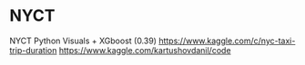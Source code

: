 # NYCT
NYCT Python Visuals + XGboost (0.39)
https://www.kaggle.com/c/nyc-taxi-trip-duration
https://www.kaggle.com/kartushovdanil/code
